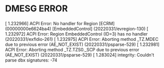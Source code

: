 # DMESG ERROR

### 
[    1.232966] ACPI Error: No handler for Region [ECRM] (00000000e6624ba4) [EmbeddedControl] (20220331/evregion-130)
[    1.232972] ACPI Error: Region EmbeddedControl (ID=3) has no handler (20220331/exfldio-261)
[    1.232975] ACPI Error: Aborting method \_TZ.MDEC due to previous error (AE_NOT_EXIST) (20220331/psparse-529)
[    1.232981] ACPI Error: Aborting method \_TZ.TZS0._SCP due to previous error (AE_NOT_EXIST) (20220331/psparse-529)
[    1.283024] integrity: Couldn't parse dbx signatures: -74